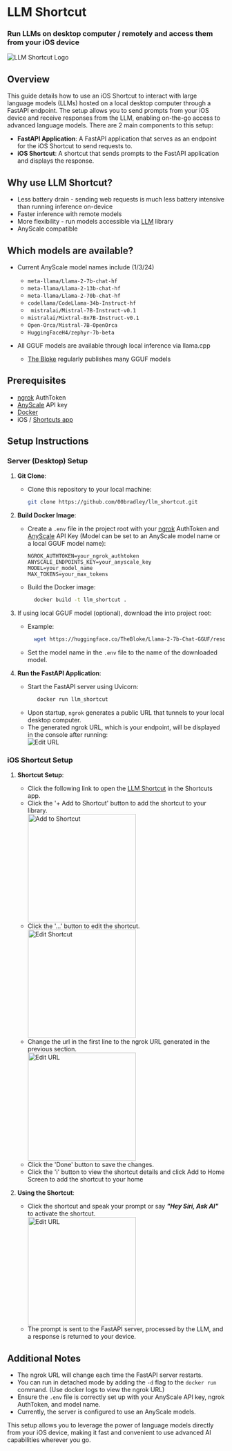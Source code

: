 # LLM Shortcut

### Run LLMs on desktop computer / remotely and access them from your iOS device

![LLM Shortcut Logo](icons/icon.png "Ask AI")

## Overview

This guide details how to use an iOS Shortcut to interact with large language models (LLMs) hosted on a local desktop
computer through a FastAPI endpoint. The setup allows you to send prompts from your iOS device and receive responses
from the LLM, enabling on-the-go access to advanced language models. There are 2 main components to this setup:

- **FastAPI Application**: A FastAPI application that serves as an endpoint for the iOS Shortcut to send requests to.
- **iOS Shortcut**: A shortcut that sends prompts to the FastAPI application and displays the response.

## Why use LLM Shortcut?

- Less battery drain - sending web requests is much less battery intensive than running inference on-device
- Faster inference with remote models
- More flexibility - run models accessible via [LLM](https://llm.datasette.io/en/stable/index.html) library
- AnyScale compatible

## Which models are available?
   - Current AnyScale model names include (1/3/24)
        - `meta-llama/Llama-2-7b-chat-hf`
        - `meta-llama/Llama-2-13b-chat-hf`
        - `meta-llama/Llama-2-70b-chat-hf`
        - `codellama/CodeLlama-34b-Instruct-hf`
        - ` mistralai/Mistral-7B-Instruct-v0.1`
        - `mistralai/Mixtral-8x7B-Instruct-v0.1`
        - `Open-Orca/Mistral-7B-OpenOrca`
        - `HuggingFaceH4/zephyr-7b-beta`


   - All GGUF models are available through local inference via llama.cpp
      - [The Bloke](https://huggingface.co/TheBloke) regularly publishes many GGUF models

## Prerequisites

- [ngrok](https://dashboard.ngrok.com/get-started/your-authtoken) AuthToken
- [AnyScale](https://app.endpoints.anyscale.com/console/credentials) API key
- [Docker](https://www.docker.com/products/docker-desktop/)
- iOS / [Shortcuts app](https://apps.apple.com/us/app/shortcuts/id915249334)

## Setup Instructions

### Server (Desktop) Setup

1. **Git Clone**:
    - Clone this repository to your local machine:
      ```bash
      git clone https://github.com/00bradley/llm_shortcut.git
      ```

2. **Build Docker Image**:
    - Create a `.env` file in the project root with your [ngrok](https://dashboard.ngrok.com/get-started/your-authtoken)
      AuthToken and [AnyScale](https://app.endpoints.anyscale.com/console/credentials) API Key (Model can be set to an AnyScale model name or a local GGUF model name):

      ```
      NGROK_AUTHTOKEN=your_ngrok_authtoken
      ANYSCALE_ENDPOINTS_KEY=your_anyscale_key
      MODEL=your_model_name
      MAX_TOKENS=your_max_tokens
      ```

    - Build the Docker image:
      ```bash
        docker build -t llm_shortcut .
        ```

3. If using local GGUF model (optional), download the into project root:
    - Example:
      ```bash
        wget https://huggingface.co/TheBloke/Llama-2-7b-Chat-GGUF/resolve/main/llama-2-7b-chat.Q6_K.gguf
        ```
    - Set the model name in the `.env` file to the name of the downloaded model.

3. **Run the FastAPI Application**:
    - Start the FastAPI server using Uvicorn:
      ```bash
         docker run llm_shortcut
      ```
    - Upon startup, `ngrok` generates a public URL that tunnels to your local desktop computer.
    - The generated ngrok URL, which is your endpoint, will be displayed in the console after running:
      <div align="left">
        <img src="icons/terminal.png" alt="Edit URL"/>
      </div>
### iOS Shortcut Setup

1. **Shortcut Setup**:
    - Click the following link to open
      the [LLM Shortcut](https://github.com/00brad/LLM-Shortcut/raw/main/Ask%20AI.shortcut) in the Shortcuts app.
    - Click the '+ Add to Shortcut' button to add the shortcut to your library.
      <div align="left">
        <img src="icons/shortcut.png" alt="Add to Shortcut" width="250" />
      </div>
    - Click the '...' button to edit the shortcut.
      <div align="left">
        <img src="icons/select.png" alt="Edit Shortcut" width="250" />
      </div>
    - Change the url in the first line to the ngrok URL generated in the previous section.
      <div align="left">
        <img src="icons/url.png" alt="Edit URL" width="250" />
      </div>
    - Click the 'Done' button to save the changes.
    - Click the 'i' button to view the shortcut details and click Add to Home Screen to add the shortcut to your home
   



2. **Using the Shortcut**:
    - Click the shortcut and speak your prompt or say ***"Hey Siri, Ask AI"*** to activate the shortcut.
         <div align="left">
        <img src="icons/desktop.png" alt="Edit URL" width="250" />
      </div>
    - The prompt is sent to the FastAPI server, processed by the LLM, and a response is returned to your device.

## Additional Notes

- The ngrok URL will change each time the FastAPI server restarts.
- You can run in detached mode by adding the `-d` flag to the `docker run` command. (Use docker logs to view the ngrok URL)
- Ensure the `.env` file is correctly set up with your AnyScale API key, ngrok AuthToken, and model name.
- Currently, the server is configured to use an AnyScale models.

This setup allows you to leverage the power of language models directly from your iOS device, making it
fast and convenient to use advanced AI capabilities wherever you go.

